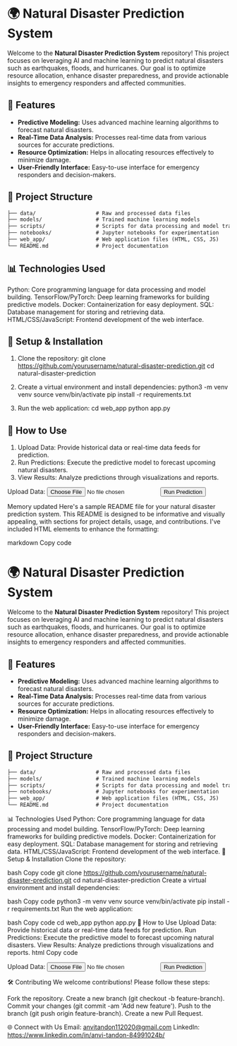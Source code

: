 # 🌍 Natural Disaster Prediction System

Welcome to the **Natural Disaster Prediction System** repository! This project focuses on leveraging AI and machine learning to predict natural disasters such as earthquakes, floods, and hurricanes. Our goal is to optimize resource allocation, enhance disaster preparedness, and provide actionable insights to emergency responders and affected communities.

## 🚀 Features
- **Predictive Modeling:** Uses advanced machine learning algorithms to forecast natural disasters.
- **Real-Time Data Analysis:** Processes real-time data from various sources for accurate predictions.
- **Resource Optimization:** Helps in allocating resources effectively to minimize damage.
- **User-Friendly Interface:** Easy-to-use interface for emergency responders and decision-makers.

## 📂 Project Structure
```html
├── data/                   # Raw and processed data files
├── models/                 # Trained machine learning models
├── scripts/                # Scripts for data processing and model training
├── notebooks/              # Jupyter notebooks for experimentation
├── web_app/                # Web application files (HTML, CSS, JS)
└── README.md               # Project documentation
```

## 📊 Technologies Used
Python: Core programming language for data processing and model building.
TensorFlow/PyTorch: Deep learning frameworks for building predictive models.
Docker: Containerization for easy deployment.
SQL: Database management for storing and retrieving data.
HTML/CSS/JavaScript: Frontend development of the web interface.

## 🔧 Setup & Installation
1. Clone the repository:
git clone https://github.com/yourusername/natural-disaster-prediction.git
cd natural-disaster-prediction

2. Create a virtual environment and install dependencies:
python3 -m venv venv
source venv/bin/activate
pip install -r requirements.txt

3. Run the web application:
cd web_app
python app.py

## 🌟 How to Use
1. Upload Data: Provide historical data or real-time data feeds for prediction.
2. Run Predictions: Execute the predictive model to forecast upcoming natural disasters.
3. View Results: Analyze predictions through visualizations and reports.

<form action="/upload" method="post" enctype="multipart/form-data">
    <label for="file">Upload Data:</label>
    <input type="file" id="file" name="file">
    <button type="submit">Run Prediction</button>
</form>


Memory updated
Here's a sample README file for your natural disaster prediction system. This README is designed to be informative and visually appealing, with sections for project details, usage, and contributions. I've included HTML elements to enhance the formatting:

markdown
Copy code
# 🌍 Natural Disaster Prediction System

Welcome to the **Natural Disaster Prediction System** repository! This project focuses on leveraging AI and machine learning to predict natural disasters such as earthquakes, floods, and hurricanes. Our goal is to optimize resource allocation, enhance disaster preparedness, and provide actionable insights to emergency responders and affected communities.

## 🚀 Features
- **Predictive Modeling:** Uses advanced machine learning algorithms to forecast natural disasters.
- **Real-Time Data Analysis:** Processes real-time data from various sources for accurate predictions.
- **Resource Optimization:** Helps in allocating resources effectively to minimize damage.
- **User-Friendly Interface:** Easy-to-use interface for emergency responders and decision-makers.

## 📂 Project Structure
```html
├── data/                   # Raw and processed data files
├── models/                 # Trained machine learning models
├── scripts/                # Scripts for data processing and model training
├── notebooks/              # Jupyter notebooks for experimentation
├── web_app/                # Web application files (HTML, CSS, JS)
└── README.md               # Project documentation
```

📊 Technologies Used
Python: Core programming language for data processing and model building.
TensorFlow/PyTorch: Deep learning frameworks for building predictive models.
Docker: Containerization for easy deployment.
SQL: Database management for storing and retrieving data.
HTML/CSS/JavaScript: Frontend development of the web interface.
🔧 Setup & Installation
Clone the repository:

bash
Copy code
git clone https://github.com/yourusername/natural-disaster-prediction.git
cd natural-disaster-prediction
Create a virtual environment and install dependencies:

bash
Copy code
python3 -m venv venv
source venv/bin/activate
pip install -r requirements.txt
Run the web application:

bash
Copy code
cd web_app
python app.py
🌟 How to Use
Upload Data: Provide historical data or real-time data feeds for prediction.
Run Predictions: Execute the predictive model to forecast upcoming natural disasters.
View Results: Analyze predictions through visualizations and reports.
html
Copy code
<form action="/upload" method="post" enctype="multipart/form-data">
    <label for="file">Upload Data:</label>
    <input type="file" id="file" name="file">
    <button type="submit">Run Prediction</button>
</form>
🛠️ Contributing
We welcome contributions! Please follow these steps:

Fork the repository.
Create a new branch (git checkout -b feature-branch).
Commit your changes (git commit -am 'Add new feature').
Push to the branch (git push origin feature-branch).
Create a new Pull Request.

🌐 Connect with Us
Email: anvitandon112020@gmail.com 
LinkedIn: https://www.linkedin.com/in/anvi-tandon-84991024b/

